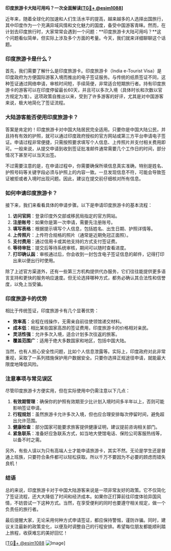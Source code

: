 **印度旅游卡大陆可用吗？一次全面解读[[TG💪+ @esim1088](https://t.me/s/esim1088)]**

近年来，随着全球化的加速和人们生活水平的提高，越来越多的人选择出国旅行，其中印度作为一个充满异域风情和文化魅力的国度，备受中国游客青睐。然而，在计划去印度旅行时，大家常常会遇到一个问题：**印度旅游卡大陆可用吗？**这个问题看似简单，但实际上涉及多个方面的考量。今天，我们就来详细聊聊这个话题。

### 印度旅游卡是什么？

首先，我们需要了解什么是印度旅游卡。印度旅游卡（India e-Tourist Visa）是印度政府为方便国际游客入境而推出的电子签证服务。与传统的纸质签证不同，这种签证通过网络申请，审核时间短，手续简便，非常适合短期旅行者。持有印度旅游卡的游客可以在印度停留最长60天，并且可以多次入境（具体时长和次数以官方规定为准）。这项政策自推出以来，受到了许多游客的好评，尤其是对中国游客来说，极大地简化了签证流程。

### 大陆游客能否使用印度旅游卡？

答案是肯定的！印度旅游卡对中国大陆居民完全适用。只要你是中国大陆公民，并且持有有效的护照，就可以通过印度政府授权的官方网站或第三方平台申请电子签证。申请过程非常便捷，只需按照要求填写个人信息、上传照片并支付相关费用即可。一般来说，从提交申请到收到签证批准邮件通常需要几个工作日的时间，部分情况下甚至可以当天出签。

不过需要注意的是，在申请过程中，你需要确保所填信息真实准确，特别是姓名、护照号码等关键字段必须与护照上的内容一致。一旦发现信息不符，可能会导致签证被拒或者入境时出现问题。因此，建议在提交前仔细核对所有信息。

### 如何申请印度旅游卡？

接下来，我们来看看具体的申请步骤。以下是申请印度旅游卡的基本流程：

1. **访问官网**：登录印度外交部或移民局指定的官方网站。
2. **注册账号**：如果你是第一次申请，需要先注册账号。
3. **填写表格**：根据提示填写个人信息，包括姓名、出生日期、护照详情等。
4. **上传照片**：上传符合规格的照片（通常是近期免冠正面照）。
5. **支付费用**：通过信用卡或其他支持的方式支付签证费。
6. **等待审批**：提交后等待系统审核，期间可以随时查看进度。
7. **打印确认函**：审核通过后，你会收到一封包含电子签证信息的邮件，记得打印出来以便出行时使用。

除了上述官方渠道外，还有一些第三方机构提供代办服务，它们往往能提供更多语言支持和更快的服务响应速度。但无论选择哪种方式，都务必确认其合法性和信誉度，以免上当受骗。

### 印度旅游卡的优势

相比于传统签证，印度旅游卡有几个显著优势：

- **效率高**：全程在线操作，无需亲自前往使领馆递交材料。
- **成本低**：相比某些国家高昂的签证费用，印度旅游卡的价格相对亲民。
- **灵活性强**：允许多次入境，适合计划多次往返的旅客。
- **覆盖范围广**：适用于绝大多数国家和地区，包括中国大陆。

当然，也有人担心安全性问题，比如个人信息泄露等。实际上，印度政府对此非常重视，采取了一系列措施保护用户数据安全。只要你选择正规途径申请，就能最大限度地降低风险。

### 注意事项与常见误区

尽管印度旅游卡方便实用，但在实际使用中仍需注意以下几点：

1. **有效期管理**：确保你的护照有效期至少比计划入境时间多半年以上，否则可能影响签证申请。
2. **行程规划**：虽然旅游卡允许多次入境，但也应合理安排每次停留时间，避免超出允许范围。
3. **健康检查**：部分国家可能要求旅客提供健康证明，建议提前咨询相关部门。
4. **紧急联系**：准备好应急联系方式，如当地大使馆电话、保险公司客服热线等，以备不时之需。

另外，有些人误以为只有高端人士才能申请旅游卡，其实不然。无论是学生还是普通上班族，只要符合条件都可以轻松获取。所以千万不要因为不必要的顾虑而错失良机！

### 结语

总的来说，印度旅游卡对于中国大陆游客来说是一项非常友好的政策。它不仅简化了签证流程，还大大降低了时间和经济成本。如果你正打算前往印度体验异国风情，不妨尝试一下这种方式。当然，在享受便利的同时也要遵守相关规定，做一个负责任的旅行者。

最后提醒大家，无论采用何种方式申请签证，都应保持警惕，谨防诈骗。同时，建议关注最新的政策变化，以便及时调整自己的行程安排。希望每位朋友都能顺利踏上旅程，收获难忘的美好回忆！

[[TG💪+ @esim1088](https://t.me/s/esim1088) ![Image](https://i.postimg.cc/4NQfJmqS/Snipaste-2025-05-13-00-14-12.png)]